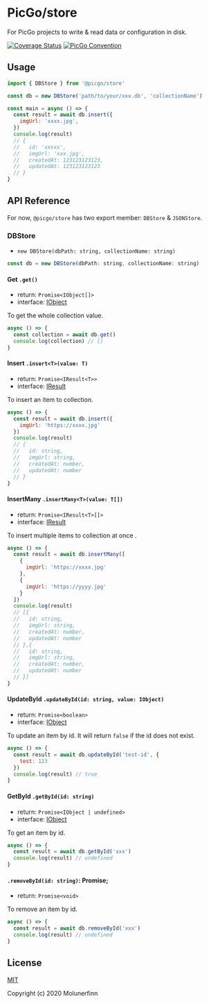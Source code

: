 # PicGo/store

For PicGo projects to write & read data or configuration in disk.

[![Coverage Status](https://coveralls.io/repos/github/PicGo/store/badge.svg?branch=master)](https://coveralls.io/github/PicGo/store?branch=master) [![PicGo Convention](https://img.shields.io/badge/picgo-convention-blue.svg?style=flat-square)](https://github.com/PicGo/bump-version)

## Usage

```js
import { DBStore } from '@picgo/store'

const db = new DBStore('path/to/your/xxx.db', 'collectionName')

const main = async () => {
  const result = await db.insert({
    imgUrl: 'xxxx.jpg',
  })
  console.log(result)
  // {
  //   id: 'xxxxx',
  //   imgUrl: 'xxx.jpg',
  //   createdAt: 123123123123,
  //   updatedAt: 123123123123
  // }
}
```

## API Reference

For now, `@picgo/store` has two export member: `DBStore` & `JSONStore`.

### DBStore

- `new DBStore(dbPath: string, collectionName: string)`

```js
const db = new DBStore(dbPath: string, collectionName: string)
```

#### Get `.get()`

- return: `Promise<IObject[]>`
- interface: [IObject](/src/types/index.ts)

To get the whole collection value.

```js
async () => {
  const collection = await db.get()
  console.log(collection) // []
}
```

#### Insert `.insert<T>(value: T)`

- return: `Promise<IResult<T>>`
- interface: [IResult](/src/types/index.ts)

To insert an item to collection.

```js
async () => {
  const result = await db.insert({
    imgUrl: 'https://xxxx.jpg'
  })
  console.log(result)
  // {
  //   id: string,
  //   imgUrl: string,
  //   createdAt: number,
  //   updatedAt: number 
  // }
}
```

#### InsertMany `.insertMany<T>(value: T[])`

- return: `Promise<IResult<T>[]>`
- interface: [IResult](/src/types/index.ts)

To insert multiple items to collection at once .

```js
async () => {
  const result = await db.insertMany([
    {
      imgUrl: 'https://xxxx.jpg'
    },
    {
      imgUrl: 'https://yyyy.jpg'
    }
  ])
  console.log(result)
  // [{
  //   id: string,
  //   imgUrl: string,
  //   createdAt: number,
  //   updatedAt: number 
  // },{
  //   id: string,
  //   imgUrl: string,
  //   createdAt: number,
  //   updatedAt: number 
  // }]
}
```

#### UpdateById `.updateById(id: string, value: IObject)`

- return: `Promise<boolean>`
- interface: [IObject](/src/types/index.ts)

To update an item by id. It will return `false` if the id does not exist.

```js
async () => {
  const result = await db.updateById('test-id', {
    test: 123
  })
  console.log(result) // true
}
```


#### GetById `.getById(id: string)`

- return: `Promise<IObject | undefined>`
- interface: [IObject](/src/types/index.ts)

To get an item by id.

```js
async () => {
  const result = await db.getById('xxx')
  console.log(result) // undefined
}
```

#### `.removeById(id: string)`: Promise<void>;

- return: `Promise<void>`

To remove an item by id.

```js
async () => {
  const result = await db.removeById('xxx')
  console.log(result) // undefined
}
```

## License

[MIT](http://opensource.org/licenses/MIT)

Copyright (c) 2020 Molunerfinn